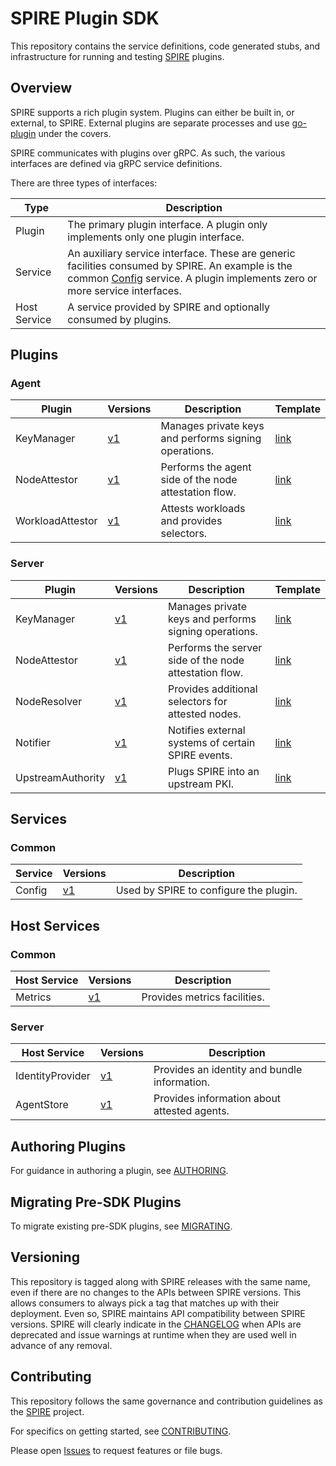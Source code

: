 # SPIRE Plugin SDK

This repository contains the service definitions, code generated stubs, and
infrastructure for running and testing [SPIRE](https://github.com/spiffe/spire) plugins.

## Overview

SPIRE supports a rich plugin system. Plugins can either be built in, or
external, to SPIRE. External plugins are separate processes and use
[go-plugin](https://github.com/hashicorp/go-plugin) under the covers.

SPIRE communicates with plugins over gRPC. As such, the various interfaces are defined via gRPC service definitions.

There are three types of interfaces:

| Type         | Description
| ------------ | --------------------------------------------------------------|
| Plugin       | The primary plugin interface. A plugin only implements only one plugin interface. |
| Service      | An auxiliary service interface. These are generic facilities consumed by SPIRE. An example is the common [Config](proto/spire/service/common/config) service. A plugin implements zero or more service interfaces. |
| Host Service | A service provided by SPIRE and optionally consumed by plugins. |

## Plugins

### Agent

| Plugin | Versions | Description | Template    |
| ------ | -------- | ----------- | ----------- |
| KeyManager       | [v1](proto/spire/plugin/agent/keymanager/v1/keymanager.proto)                | Manages private keys and performs signing operations.  | [link](templates/agent/keymanager)         |
| NodeAttestor     | [v1](proto/spire/plugin/agent/nodeattestor/v1/nodeattestor.proto)            | Performs the agent side of the node attestation flow.  | [link](templates/agent/nodeattestor)       |
| WorkloadAttestor | [v1](proto/spire/plugin/agent/workloadattestor/v1/workloadattestor.proto)    | Attests workloads and provides selectors.              | [link](templates/agent/workloadattestor)   |

### Server

| Plugin | Versions | Description | Template    |
| ------ | -------- | ----------- | ----------- |
| KeyManager        | [v1](proto/spire/plugin/server/keymanager/v1/keymanager.proto)               | Manages private keys and performs signing operations.  | [link](templates/server/keymanager)        |
| NodeAttestor      | [v1](proto/spire/plugin/server/nodeattestor/v1/nodeattestor.proto)           | Performs the server side of the node attestation flow. | [link](templates/server/nodeattestor)      |
| NodeResolver      | [v1](proto/spire/plugin/server/noderesolver/v1/noderesolver.proto)           | Provides additional selectors for attested nodes.      | [link](templates/server/noderesolver)      |
| Notifier          | [v1](proto/spire/plugin/server/notifier/v1/notifier.proto)                   | Notifies external systems of certain SPIRE events.     | [link](templates/server/notifier)          |
| UpstreamAuthority | [v1](proto/spire/plugin/server/upstreamauthority/v1/upstreamauthority.proto) | Plugs SPIRE into an upstream PKI.                      | [link](templates/server/upstreamauthority) |


## Services

### Common

| Service | Versions | Description |
| ------- | -------- | ----------- |
| Config | [v1](proto/spire/service/common/config/v1/config.proto) | Used by SPIRE to configure the plugin. |


## Host Services

### Common

| Host Service | Versions | Description |
| ------------ | -------- | ----------- |
| Metrics | [v1](proto/spire/hostservice/common/metrics/v1/metrics.proto) | Provides metrics facilities. |


### Server

| Host Service | Versions | Description |
| ------------ | -------- | ----------- |
| IdentityProvider | [v1](proto/spire/hostservice/server/identityprovider/v1/identityprovider.proto) | Provides an identity and bundle information. |
| AgentStore       | [v1](proto/spire/hostservice/server/agentstore/v1/agentstore.proto)             | Provides information about attested agents.  |


## Authoring Plugins

For guidance in authoring a plugin, see [AUTHORING](/docs/AUTHORING.md).

## Migrating Pre-SDK Plugins

To migrate existing pre-SDK plugins, see [MIGRATING](/docs/MIGRATING.md).

## Versioning

This repository is tagged along with SPIRE releases with the same name, even if
there are no changes to the APIs between SPIRE versions. This allows consumers
to always pick a tag that matches up with their deployment. Even so, SPIRE
maintains API compatibility between SPIRE versions. SPIRE will clearly indicate
in the [CHANGELOG](https://github.com/spiffe/spire/blob/main/CHANGELOG) when
APIs are deprecated and issue warnings at runtime when they are used well in
advance of any removal.

## Contributing

This repository follows the same governance and contribution guidelines as the
[SPIRE](https://github.com/spiffe/spire) project.

For specifics on getting started, see [CONTRIBUTING](/docs/CONTRIBUTING.md).

Please open [Issues](https://github.com/spiffe/spire/issues) to request features or file bugs.
